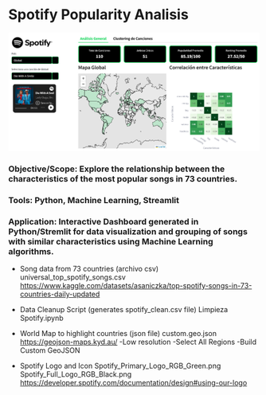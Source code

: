 # Spotify Popularity Analisis

![Dashboard Preview](preview_spotify.png)

### Objective/Scope: Explore the relationship between the characteristics of the most popular songs in 73 countries.

### Tools: Python, Machine Learning, Streamlit

### Application: Interactive Dashboard generated in Python/Stremlit for data visualization and grouping of songs with similar characteristics using Machine Learning algorithms.

- Song data from 73 countries (archivo csv)
universal_top_spotify_songs.csv
https://www.kaggle.com/datasets/asaniczka/top-spotify-songs-in-73-countries-daily-updated

- Data Cleanup Script (generates spotify_clean.csv file)
Limpieza Spotify.ipynb

- World Map to highlight countries (json file)
custom.geo.json
https://geojson-maps.kyd.au/
	-Low resolution
	-Select All Regions
	-Build Custom GeoJSON

- Spotify Logo and Icon
Spotify_Primary_Logo_RGB_Green.png
Spotify_Full_Logo_RGB_Black.png
https://developer.spotify.com/documentation/design#using-our-logo
